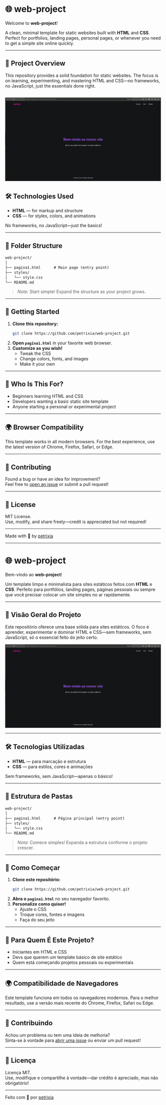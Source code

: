 # 🌐 web-project

Welcome to **web-project**!

A clean, minimal template for static websites built with **HTML** and **CSS**. Perfect for portfolios, landing pages, personal pages, or whenever you need to get a simple site online quickly.

---

## 🚀 Project Overview

This repository provides a solid foundation for static websites. The focus is on learning, experimenting, and mastering HTML and CSS—no frameworks, no JavaScript, just the essentials done right.

![app_gif](/src/assets/atv3.gif)
---

## 🛠️ Technologies Used

- **HTML** — for markup and structure
- **CSS** — for styles, colors, and animations

No frameworks, no JavaScript—just the basics!

---

## 📁 Folder Structure

```
web-project/
│
├── pagina1.html      # Main page (entry point)
├── styles/
│   └── style.css
└── README.md
```

> *Note:* Start simple! Expand the structure as your project grows.

---

## 👀 Getting Started

1. **Clone this repository:**
   ```bash
   git clone https://github.com/petrixia/web-project.git
   ```
2. **Open `pagina1.html`** in your favorite web browser.
3. **Customize as you wish!**
   - Tweak the CSS
   - Change colors, fonts, and images
   - Make it your own

---

## 🎯 Who Is This For?

- Beginners learning HTML and CSS
- Developers wanting a basic static site template
- Anyone starting a personal or experimental project

---

## 🌍 Browser Compatibility

This template works in all modern browsers. For the best experience, use the latest version of Chrome, Firefox, Safari, or Edge.

---

## 🙌 Contributing

Found a bug or have an idea for improvement?  
Feel free to [open an issue](https://github.com/petrixia/web-project/issues) or submit a pull request!

---

## 📄 License

MIT License.  
Use, modify, and share freely—credit is appreciated but not required!

---

Made with 💚 by [petrixia](https://github.com/petrixia)

---

# 🌐 web-project

Bem-vindo ao **web-project**!

Um template limpo e minimalista para sites estáticos feitos com **HTML** e **CSS**. Perfeito para portfólios, landing pages, páginas pessoais ou sempre que você precisar colocar um site simples no ar rapidamente.

---

## 🚀 Visão Geral do Projeto

Este repositório oferece uma base sólida para sites estáticos. O foco é aprender, experimentar e dominar HTML e CSS—sem frameworks, sem JavaScript, só o essencial feito do jeito certo.

![app_gif](/src/assets/atv3.gif)

---

## 🛠️ Tecnologias Utilizadas

- **HTML** — para marcação e estrutura
- **CSS** — para estilos, cores e animações

Sem frameworks, sem JavaScript—apenas o básico!

---

## 📁 Estrutura de Pastas

```
web-project/
│
├── pagina1.html      # Página principal (entry point)
├── styles/
│   └── style.css
└── README.md
```

> *Nota:* Comece simples! Expanda a estrutura conforme o projeto crescer.

---

## 👀 Como Começar

1. **Clone este repositório:**
   ```bash
   git clone https://github.com/petrixia/web-project.git
   ```
2. **Abra o `pagina1.html`** no seu navegador favorito.
3. **Personalize como quiser!**
   - Ajuste o CSS
   - Troque cores, fontes e imagens
   - Faça do seu jeito

---

## 🎯 Para Quem É Este Projeto?

- Iniciantes em HTML e CSS
- Devs que querem um template básico de site estático
- Quem está começando projetos pessoais ou experimentais

---

## 🌍 Compatibilidade de Navegadores

Este template funciona em todos os navegadores modernos. Para o melhor resultado, use a versão mais recente do Chrome, Firefox, Safari ou Edge.

---

## 🙌 Contribuindo

Achou um problema ou tem uma ideia de melhoria?  
Sinta-se à vontade para [abrir uma issue](https://github.com/petrixia/web-project/issues) ou enviar um pull request!

---

## 📄 Licença

Licença MIT.  
Use, modifique e compartilhe à vontade—dar crédito é apreciado, mas não obrigatório!

---

Feito com 💚 por [petrixia](https://github.com/petrixia)
